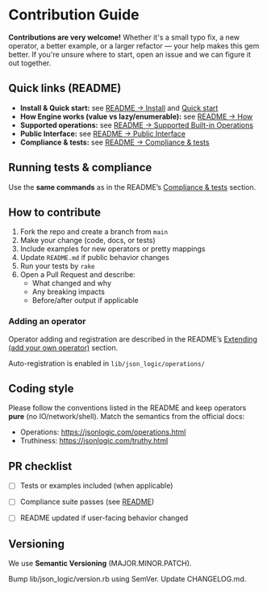# Contribution Guide

**Contributions are very welcome!**  Whether it's a small typo fix, a new operator, a better example, or a larger refactor — your help makes this gem better. If you're unsure where to start, open an issue and we can figure it out together.


## Quick links (README)
- **Install & Quick start:** see [README → Install](./README.md#install) and [Quick start](./README.md#quick-start)
- **How Engine works (value vs lazy/enumerable):** see [README → How](./README.md#how)
- **Supported operations:** see [README → Supported Built-in Operations](./README.md#supported-built-in-operations)
- **Public Interface:** see [README → Public Interface](./README.md#public-interface)
- **Compliance & tests:** see [README → Compliance & tests](./README.md#compliance--tests)



## Running tests & compliance

Use the **same commands** as in the README’s [Compliance & tests](./README.md#compliance--tests) section.



## How to contribute

1. Fork the repo and create a branch from `main`
2. Make your change (code, docs, or tests)
3. Include examples for new operators or pretty mappings
4. Update `README.md` if public behavior changes
5. Run your tests by `rake`
6. Open a Pull Request and describe:
   - What changed and why
   - Any breaking impacts
   - Before/after output if applicable

### Adding an operator

Operator adding and registration are described in the README’s [Extending (add your own operator)](./README.md#extending-add-your-own-operator) section.

Auto-registration is enabled in `lib/json_logic/operations/`


## Coding style

Please follow the conventions listed in the README and keep operators **pure** (no IO/network/shell).
Match the semantics from the official docs:
- Operations: https://jsonlogic.com/operations.html
- Truthiness: https://jsonlogic.com/truthy.html

## PR checklist

- [ ] Tests or examples included (when applicable)
- [ ] Compliance suite passes (see [README](./README.md#compliance--tests))
- [ ] README updated if user-facing behavior changed


## Versioning

We use **Semantic Versioning** (MAJOR.MINOR.PATCH).

Bump lib/json_logic/version.rb using SemVer.
Update CHANGELOG.md.

